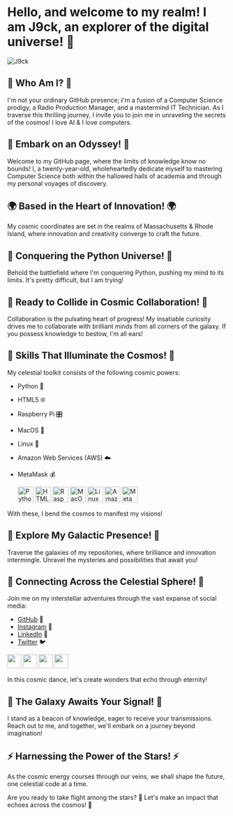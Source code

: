 # Hello, and welcome to my realm! I am J9ck, an explorer of the digital universe! 🚀

![J9ck](https://user-images.githubusercontent.com/18350557/176309783-0785949b-9127-417c-8b55-ab5a4333674e.gif)

## 🌟 Who Am I? 🌟

I'm not your ordinary GitHub presence; I'm a fusion of a Computer Science prodigy, a Radio Production Manager, and a mastermind IT Technician. As I traverse this thrilling journey, I invite you to join me in unraveling the secrets of the cosmos! I love AI & I love computers.

## 🚀 Embark on an Odyssey! 🚀

Welcome to my GitHub page, where the limits of knowledge know no bounds! I, a twenty-year-old, wholeheartedly dedicate myself to mastering Computer Science both within the hallowed halls of academia and through my personal voyages of discovery.

## 🌍 Based in the Heart of Innovation! 🌍

My cosmic coordinates are set in the realms of Massachusetts & Rhode Island, where innovation and creativity converge to craft the future.

## 🧠 Conquering the Python Universe! 🧠

Behold the battlefield where I'm conquering Python, pushing my mind to its limits. It's pretty difficult, but I am trying!

## 🤝 Ready to Collide in Cosmic Collaboration! 🤝

Collaboration is the pulsating heart of progress! My insatiable curiosity drives me to collaborate with brilliant minds from all corners of the galaxy. If you possess knowledge to bestow, I'm all ears!

## 💫 Skills That Illuminate the Cosmos! 💫

My celestial toolkit consists of the following cosmic powers:

- Python 🐍
- HTML5 🌐
- Raspberry Pi 🎛️
- MacOS 🍎
- Linux 🐧
- Amazon Web Services (AWS) ☁️
- MetaMask 💰

  <p align="left"> <a href="https://www.python.org/" target="_blank" rel="noreferrer"><img src="https://raw.githubusercontent.com/danielcranney/readme-generator/main/public/icons/skills/python-colored.svg" width="36" height="36" alt="Python" /></a> <a href="https://developer.mozilla.org/en-US/docs/Glossary/HTML5" target="_blank" rel="noreferrer"><img src="https://raw.githubusercontent.com/danielcranney/readme-generator/main/public/icons/skills/html5-colored.svg" width="36" height="36" alt="HTML5" /></a> <a href="https://www.raspberrypi.org/" target="_blank" rel="noreferrer"><img src="https://raw.githubusercontent.com/danielcranney/readme-generator/main/public/icons/skills/raspberrypi-colored.svg" width="36" height="36" alt="Raspberry Pi" /></a> <a href="https://apple.com" target="_blank" rel="noreferrer"><img src="https://raw.githubusercontent.com/danielcranney/readme-generator/main/public/icons/skills/macos-colored.svg" width="36" height="36" alt="MacOS" /></a> <a href="https://www.linux.org" target="_blank" rel="noreferrer"><img src="https://raw.githubusercontent.com/danielcranney/readme-generator/main/public/icons/skills/linux-colored.svg" width="36" height="36" alt="Linux" /></a> <a href="https://aws.amazon.com" target="_blank" rel="noreferrer"><img src="https://raw.githubusercontent.com/danielcranney/readme-generator/main/public/icons/skills/aws-colored.svg" width="36" height="36" alt="Amazon Web Services" /></a> <a href="https://metamask.io/" target="_blank" rel="noreferrer"><img src="https://raw.githubusercontent.com/danielcranney/readme-generator/main/public/icons/skills/metamask-colored.svg" width="36" height="36" alt="MetaMask" /></a> </p>

With these, I bend the cosmos to manifest my visions!

## 🌌 Explore My Galactic Presence! 🌌

Traverse the galaxies of my repositories, where brilliance and innovation intermingle. Unravel the mysteries and possibilities that await you!

## 🌟 Connecting Across the Celestial Sphere! 🌟

Join me on my interstellar adventures through the vast expanse of social media:

- [GitHub](https://www.github.com/j9ck) 🌠
- [Instagram](http://www.instagram.com/jgcks) 📸
- [LinkedIn](https://www.linkedin.com/in/j9ck) 💼
- [Twitter](https://www.twitter.com/sta_) 🐦

<p align="left"> <a href="https://www.github.com/j9ck" target="_blank" rel="noreferrer"><img src="https://raw.githubusercontent.com/danielcranney/readme-generator/main/public/icons/socials/github.svg" width="32" height="32" /></a> <a href="http://www.instagram.com/jgcks" target="_blank" rel="noreferrer"><img src="https://raw.githubusercontent.com/danielcranney/readme-generator/main/public/icons/socials/instagram.svg" width="32" height="32" /></a> <a href="https://www.linkedin.com/in/j9ck" target="_blank" rel="noreferrer"><img src="https://raw.githubusercontent.com/danielcranney/readme-generator/main/public/icons/socials/linkedin.svg" width="32" height="32" /></a> <a href="https://www.twitter.com/sta_" target="_blank" rel="noreferrer"><img src="https://raw.githubusercontent.com/danielcranney/readme-generator/main/public/icons/socials/twitter.svg" width="32" height="32" /></a></p>

In this cosmic dance, let's create wonders that echo through eternity!

## 🚀 The Galaxy Awaits Your Signal! 🚀

I stand as a beacon of knowledge, eager to receive your transmissions. Reach out to me, and together, we'll embark on a journey beyond imagination!

## ⚡ Harnessing the Power of the Stars! ⚡

As the cosmic energy courses through our veins, we shall shape the future, one celestial code at a time.

Are you ready to take flight among the stars? 🌠 Let's make an impact that echoes across the cosmos! 🌌
